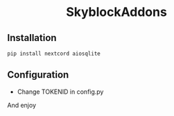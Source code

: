<h1 align="center">SkyblockAddons</h1>

## Installation

`pip install nextcord aiosqlite`


## Configuration

* Change TOKENID in config.py


And enjoy
